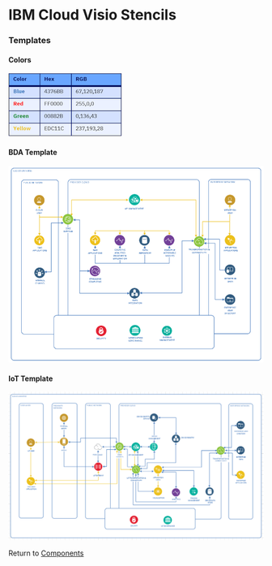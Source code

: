 # IBM Cloud Visio Stencils

### Templates

#### Colors

![Colors](/images/colors.png)

#### BDA Template
![bdaarch](/images/bdaarch.png)

#### IoT Template
![iotarch](/images/iotarch.png)

Return to [Components](/README.md)
